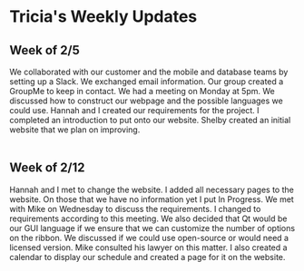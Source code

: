 # Tricia's Weekly Updates

## Week of 2/5
We collaborated with our customer and the mobile and database teams by setting up a Slack. We exchanged email information.
Our group created a GroupMe to keep in contact. We had a meeting on Monday at 5pm. We discussed how to construct our webpage
and the possible languages we could use. Hannah and I created our requirements for the project. I completed an introduction
to put onto our website. Shelby created an initial website that we plan on improving.
<br><br>

## Week of 2/12
Hannah and I met to change the website. I added all necessary pages to the website. On those that we have no information yet I put In Progress. We met with Mike on Wednesday to discuss the requirements. I changed to requirements according to this meeting. We also decided that Qt would be our GUI language if we ensure that we can customize the number of options on the ribbon. We discussed if we could use open-source or would need a licensed version. Mike consulted his lawyer on this matter. I also created a calendar to display our schedule and created a page for it on the website.
